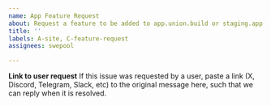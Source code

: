 ```yaml
---
name: App Feature Request
about: Request a feature to be added to app.union.build or staging.app.union.build (NOT union.build)
title: ''
labels: A-site, C-feature-request
assignees: swepool

---
```


**Link to user request**
If this issue was requested by a user, paste a link (X, Discord, Telegram, Slack, etc) to the original message here, such that we can reply when it is resolved.

